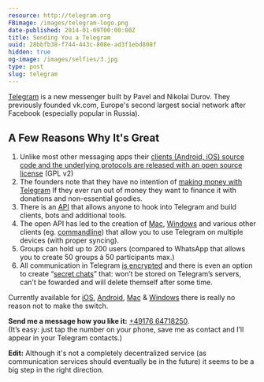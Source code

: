 ```yaml
---
resource: http://telegram.org
FBimage: /images/telegram-logo.png
date-published: 2014-01-09T00:00:00Z
title: Sending You a Telegram
uuid: 28bbfb38-f744-443c-808e-ad3f1ebd808f
hidden: true
og-image: /images/selfies/3.jpg
type: post
slug: telegram
---
```

[Telegram](https://telegram.org) is a new messenger built by Pavel and Nikolai
Durov.  They previously founded vk.com, Europe's second largest social network
after Facebook (especially popular in Russia).

## A Few Reasons Why It's Great

1. Unlike most other messaging apps their [clients (Android, iOS) source code and the underlying protocols are released with an open source license](https://telegram.org/source) (GPL v2)
2. The founders note that they have no intention of [making money with Telegram](https://telegram.org/faq#q-how-are-you-going-to-make-money-out-of-this) If they ever run out of money they want to finance it with donations and non-essential goodies.
3. There is an [API](https://core.telegram.org/api) that allows anyone to hook
   into Telegram and build clients, bots and additional tools.
4. The open API has led to the creation of 
   [Mac](https://itunes.apple.com/de/app/messenger-for-telegram/id747648890),
   [Windows](http://tdesktop.com/) and various other clients
   (eg. [commandline](https://github.com/vysheng/tg)) that allow you to use Telegram
   on multiple devices (with proper syncing).
5. Groups can hold up to 200 users (compared to WhatsApp that allows you to
   create 50 groups à 50 participants max.)
6. All communication in Telegram [is encrypted](https://telegram.org/faq#security) and there is even an option to
   create “[secret chats](https://telegram.org/faq#secret-chats)” that: won’t be
   stored on Telegram’s servers, can’t be fowarded and will delete themself after some
   time.

Currently available for
[iOS](https://itunes.apple.com/us/app/telegram-messenger/id686449807),
[Android](https://play.google.com/store/apps/details?id=org.telegram.messenger),
[Mac](https://itunes.apple.com/de/app/messenger-for-telegram/id747648890)
& [Windows](http://tdesktop.com) there is really no reason not to make the
switch.

**Send me a message how you like it:** <a href="tel:+4917664718250">+49176 64718250</a>.  
(It’s easy: just tap the number on your phone, save me as contact and I’ll appear
in your Telegram contacts.)

**Edit:** Although it's not a completely decentralized service (as communication services
should eventually be in the future) it seems to be a big step in the right direction.

